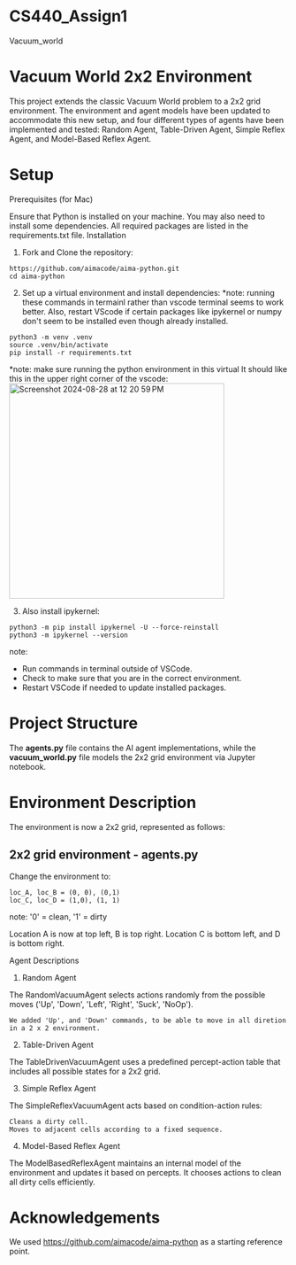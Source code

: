 # CS440_Assign1
Vacuum_world

# Vacuum World 2x2 Environment

This project extends the classic Vacuum World problem to a 2x2 grid environment. The environment and agent models have been updated to accommodate this new setup, and four different types of agents have been implemented and tested: Random Agent, Table-Driven Agent, Simple Reflex Agent, and Model-Based Reflex Agent.

# Setup
Prerequisites (for Mac)

Ensure that Python is installed on your machine. You may also need to install some dependencies. All required packages are listed in the requirements.txt file.
Installation

1. Fork and Clone the repository:
```
https://github.com/aimacode/aima-python.git
cd aima-python
```
2. Set up a virtual environment and install dependencies:
*note: running these commands in termainl rather than vscode terminal seems to work better. 
Also, restart VScode if certain packages like ipykernel or numpy don't seem to be installed even though already installed. 
```
python3 -m venv .venv
source .venv/bin/activate
pip install -r requirements.txt
```
*note: make sure running the python environment in this virtual
It should like this in the upper right corner of the vscode: 
<img width="389" alt="Screenshot 2024-08-28 at 12 20 59 PM" src="https://github.com/user-attachments/assets/d09fc2f4-6b06-4661-b382-dd3303737569">

3. Also install ipykernel:
```
python3 -m pip install ipykernel -U --force-reinstall
python3 -m ipykernel --version
```

note: 
- Run commands in terminal outside of VSCode.
- Check to make sure that you are in the correct environment.
- Restart VSCode if needed to update installed packages. 

# Project Structure
The **agents.py** file contains the AI agent implementations, while the **vacuum_world.py** file models the 2x2 grid environment via Jupyter notebook. 

# Environment Description
The environment is now a 2x2 grid, represented as follows:

## 2x2 grid environment - agents.py

Change the environment to: 
```
loc_A, loc_B = (0, 0), (0,1)
loc_C, loc_D = (1,0), (1, 1)
```

note: '0' = clean, '1' = dirty

Location A is now at top left, B is top right. 
Location C is bottom left, and D is bottom right.

Agent Descriptions
1. Random Agent

The RandomVacuumAgent selects actions randomly from the possible moves ('Up', 'Down', 'Left', 'Right', 'Suck', 'NoOp').

    We added 'Up', and 'Down' commands, to be able to move in all diretion in a 2 x 2 environment.

2. Table-Driven Agent

The TableDrivenVacuumAgent uses a predefined percept-action table that includes all possible states for a 2x2 grid.

3. Simple Reflex Agent

The SimpleReflexVacuumAgent acts based on condition-action rules:

    Cleans a dirty cell.
    Moves to adjacent cells according to a fixed sequence.

4. Model-Based Reflex Agent

The ModelBasedReflexAgent maintains an internal model of the environment and updates it based on percepts. It chooses actions to clean all dirty cells efficiently.

# Acknowledgements
We used https://github.com/aimacode/aima-python as a starting reference point. 
